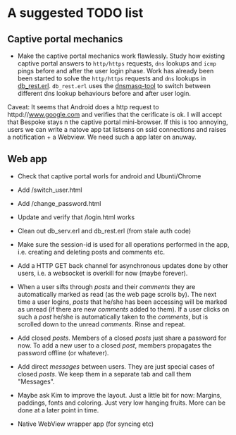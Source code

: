 # A suggested TODO list

## Captive portal mechanics

* Make the captive portal mechanics work flawlessly. Study how existing captive portal answers to `http/https` requests, `dns` lookups and `icmp` pings before and after the user login phase. Work has already been been started to solve the `http/https` requests and `dns` lookups in [db_rest.erl](db/src/db_rest.erl). `db_rest.erl` uses the [dnsmasq-tool](main/bin/dnsmasq-tool) to switch between different dns lookup behaviours before and after user login.

Caveat: It seems that Android does a http request to httpd://www.google.com and verifies that the cerificate is ok. I will accept that Bespoke stays n the captive portal mini-browser. If this is too annoying, users we can write a natove app tat listsens on ssid connections and raises a notification + a Webview. We need such a app later on anuway.

## Web app

* Check that captive portal worls for android and Ubunti/Chrome

* Add /switch_user.html

* Add /change_password.html

* Update and verify that /login.html works

* Clean out db_serv.erl and db_rest.erl (from stale auth code)

* Make sure the session-id is used for all operations performed in the app, i.e. creating and deleting posts and comments etc.

* Add a HTTP GET back channel for asynchronous updates done by other users, i.e. a websocket is overkill for now (maybe forever).

* When a user sifts through *posts* and their *comments* they are automatically marked as read (as the web page scrolls by). The next time a user logins, *posts* that he/she has been accessing will be marked as unread (if there are new *comments* added to them). If a user clicks on such a *post* he/she is automatically taken to the *comments*, but is scrolled down to the unread *comments*. Rinse and repeat.

* Add closed *posts*. Members of a closed *posts* just share a password for now. To add a new user to a closed *post*, members propagates the password offline (or whatever).

* Add direct *messages* between users. They are just special cases of closed *posts*. We keep them in a separate tab and call them "Messages".

* Maybe ask Kim to improve the layout. Just a little bit for now: Margins, paddings, fonts and coloring. Just very low hanging fruits. More can be done at a later point in time.

* Native WebView wrapper app (for syncing etc)
